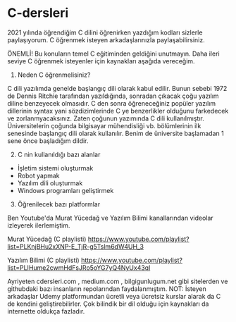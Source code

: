 # C-dersleri
2021 yılında öğrendiğim C dilini öğrenirken yazdığım kodları sizlerle paylaşıyorum. C öğrenmek isteyen arkadaşlarınızla paylaşabilirsiniz.
 
ÖNEMLİ! Bu konuların temel C eğitiminden geldiğini unutmayın. Daha ileri seviye C öğrenmek isteyenler için kaynakları aşağıda vereceğim.

1) Neden C öğrenmelisiniz?

C dili yazılımda genelde başlangıç dili olarak kabul edilir. Bunun sebebi 1972 de Dennis Ritchie tarafından yazıldığında, sonradan çıkacak çoğu yazılım diline benzeyecek olmasıdır. 
C den sonra öğreneceğiniz popüler yazılım dillerinin syntax yani sözdizimlerinde C ye benzerlikler olduğunu farkedecek ve zorlanmyacaksınız. Zaten çoğunun yazımında C dili kullanılmıştır. 
Üniversitelerin çoğunda bilgisayar mühendisliği vb. bölümlerinin ilk senesinde başlangıç dili olarak kullanılır. Benim de üniversite başlamadan 1 sene önce başladığım dildir.


2) C nin kullanıldığı bazı alanlar

- İşletim sistemi oluşturmak
- Robot yapmak
- Yazılım dili oluşturmak
- Windows programları geliştirmek


3) Öğrenilecek bazı platformlar

Ben Youtube'da Murat Yücedağ ve Yazılım Bilimi kanallarından videolar izleyerek ilerlemiştim.

Murat Yücedağ (C playlisti)
https://www.youtube.com/playlist?list=PLKnjBHu2xXNP-E_TjR-g5Tslm6dW4UH_3

Yazılım Bilimi (C playlisti)
https://www.youtube.com/playlist?list=PLIHume2cwmHdFsJRo5oYG7yQ4NyUx43ql

Ayriyeten cdersleri.com , medium.com , bilgigunlugum.net gibi sitelerden ve githubdaki bazı insanların repolarından faydalanmıştım.
NOT: İsteyen arkadaşlar Udemy platformundan ücretli veya ücretsiz kurslar alarak da C de kendini geliştirebilirler. Çok bilindik bir dil olduğu için kaynakları da internette oldukça fazladır.
